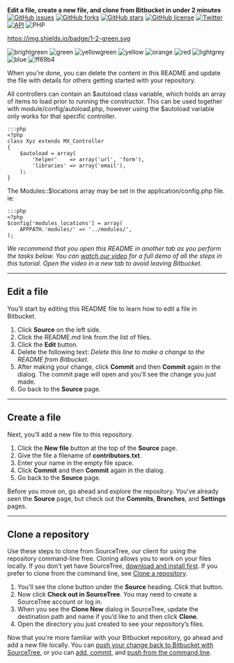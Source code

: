 **Edit a file, create a new file, and clone from Bitbucket in under 2 minutes**
[![GitHub issues](https://img.shields.io/github/issues/pomerla/Ci3-Jumpstart.svg?style=plastic)](https://github.com/pomerla/Ci3-Jumpstart/issues)
[![GitHub forks](https://img.shields.io/github/forks/pomerla/Ci3-Jumpstart.svg?style=plastic)](https://github.com/pomerla/Ci3-Jumpstart/network)
[![GitHub stars](https://img.shields.io/github/stars/pomerla/Ci3-Jumpstart.svg?style=plastic)](https://github.com/pomerla/Ci3-Jumpstart/stargazers)
[![GitHub license](https://img.shields.io/github/license/pomerla/Ci3-Jumpstart.svg?style=plastic)](https://github.com/pomerla/Ci3-Jumpstart/blob/master/LICENSE)
[![Twitter](https://img.shields.io/twitter/url/https/github.com/pomerla/Ci3-Jumpstart.svg?style=social&style=plastic)](https://twitter.com/intent/tweet?text=Wow:&url=https%3A%2F%2Fgithub.com%2Fpomerla%2FCi3-Jumpstart)
[![API](https://img.shields.io/badge/11%2022%20333-August%2023%2C%202017-36ade1.svg)](https://###)
![PHP](https://img.shields.io/badge/php-%3E%3D5.3-8892bf.svg)

https://img.shields.io/badge/1-2-green.svg
<p class="badge-img">
<img src="https://img.shields.io/badge/color-brightgreen-brightgreen.svg?maxAge=2592000" alt="brightgreen">
<img src="https://img.shields.io/badge/color-green-green.svg?maxAge=2592000" alt="green">
<img src="https://img.shields.io/badge/color-yellowgreen-yellowgreen.svg?maxAge=2592000" alt="yellowgreen">
<img src="https://img.shields.io/badge/color-yellow-yellow.svg?maxAge=2592000" alt="yellow">
<img src="https://img.shields.io/badge/color-orange-orange.svg?maxAge=2592000" alt="orange">
<img src="https://img.shields.io/badge/color-red-red.svg?maxAge=2592000" alt="red">
<img src="https://img.shields.io/badge/color-lightgrey-lightgrey.svg?maxAge=2592000" alt="lightgrey">
<img src="https://img.shields.io/badge/color-blue-blue.svg?maxAge=2592000" alt="blue">
<img src="https://img.shields.io/badge/color-ff69b4-ff69b4.svg?maxAge=2592000" alt="ff69b4">
</p>

When you're done, you can delete the content in this README and update the file with details for others getting started with your repository.

All controllers can contain an $autoload class variable, which holds an array of items to load prior to running the constructor. 
This can be used together with module/config/autoload.php, however using the $autoload variable only works for that specific controller.
    
	:::php
    <?php     
	class Xyz extends MX_Controller 
	{
		$autoload = array(
			'helper'    => array('url', 'form'),
			'libraries' => array('email'),
		);
	}

The Modules::$locations array may be set in the application/config.php file. ie:

    :::php
    <?php
    $config['modules_locations'] = array(
        APPPATH.'modules/' => '../modules/',
    );
    
*We recommend that you open this README in another tab as you perform the tasks below. You can [watch our video](https://youtu.be/0ocf7u76WSo) for a full demo of all the steps in this tutorial. Open the video in a new tab to avoid leaving Bitbucket.*

---

## Edit a file

You’ll start by editing this README file to learn how to edit a file in Bitbucket.

1. Click **Source** on the left side.
2. Click the README.md link from the list of files.
3. Click the **Edit** button.
4. Delete the following text: *Delete this line to make a change to the README from Bitbucket.*
5. After making your change, click **Commit** and then **Commit** again in the dialog. The commit page will open and you’ll see the change you just made.
6. Go back to the **Source** page.

---

## Create a file

Next, you’ll add a new file to this repository.

1. Click the **New file** button at the top of the **Source** page.
2. Give the file a filename of **contributors.txt**.
3. Enter your name in the empty file space.
4. Click **Commit** and then **Commit** again in the dialog.
5. Go back to the **Source** page.

Before you move on, go ahead and explore the repository. You've already seen the **Source** page, but check out the **Commits**, **Branches**, and **Settings** pages.

---

## Clone a repository

Use these steps to clone from SourceTree, our client for using the repository command-line free. Cloning allows you to work on your files locally. If you don't yet have SourceTree, [download and install first](https://www.sourcetreeapp.com/). If you prefer to clone from the command line, see [Clone a repository](https://confluence.atlassian.com/x/4whODQ).

1. You’ll see the clone button under the **Source** heading. Click that button.
2. Now click **Check out in SourceTree**. You may need to create a SourceTree account or log in.
3. When you see the **Clone New** dialog in SourceTree, update the destination path and name if you’d like to and then click **Clone**.
4. Open the directory you just created to see your repository’s files.

Now that you're more familiar with your Bitbucket repository, go ahead and add a new file locally. You can [push your change back to Bitbucket with SourceTree](https://confluence.atlassian.com/x/iqyBMg), or you can [add, commit,](https://confluence.atlassian.com/x/8QhODQ) and [push from the command line](https://confluence.atlassian.com/x/NQ0zDQ).
